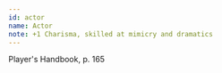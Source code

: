 ```yaml
---
id: actor
name: Actor
note: +1 Charisma, skilled at mimicry and dramatics
---
```

Player's Handbook, p. 165